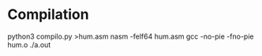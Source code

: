 # Compilation
 python3 compilo.py >hum.asm
 nasm -felf64 hum.asm
 gcc -no-pie -fno-pie hum.o
 ./a.out 